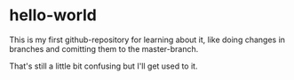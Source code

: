 # hello-world
This is my first github-repository for learning about it, like doing changes in branches and comitting them to the master-branch.

That's still a little bit confusing but I'll get used to it.
